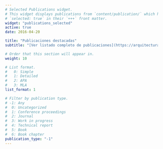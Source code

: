 ```yaml
---
# Selected Publications widget.
# This widget displays publications from `content/publication/` which have
# `selected: true` in their `+++` front matter.
widget: "publications_selected"
active: true
date: 2016-04-20

title: "Publicaciones destacadas"
subtitle: "[Ver listado completo de publicaciones](https://arquitecturasopensource.netlify.com/publication/)"

# Order that this section will appear in.
weight: 10

# List format.
#   0: Simple
#   1: Detailed
#   2: APA
#   3: MLA
list_format: 1

# Filter by publication type.
# -1: Any
#  0: Uncategorized
#  1: Conference proceedings
#  2: Journal
#  3: Work in progress
#  4: Technical report
#  5: Book
#  6: Book chapter
publication_type: "-1"
---
```

